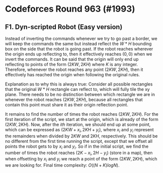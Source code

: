 # Codeforces Round 963 (#1993)

## F1. Dyn-scripted Robot (Easy version)
Instead of inverting the commands whenever we try to go past a border, we will keep the commands the same but instead reflect the $W*H$ bounding box on the side that the robot is going past. If the robot reaches wherever the origin ends up reflecting to, then it effectively reaches $(0,0)$ when we invert the commands. It can be said that the origin will only end up reflecting to points of the form $(2KW,2KH)$ where $K$ is any integer. Therefore, whenever the robot reaches any point $(2KW,2KH)$, then it effectively has reached the origin when following the original rules. 

Explanation as to why this is always true: Consider all possible rectangles that the original $W*H$ rectangle can reflect to, which will fully tile the xy plane. There needs to be no distinction between which rectangle we are in whenever the robot reaches $(2KW,2KH)$, because all rectangles that contain this point must share it as their origin reflection point.

It remains to find the number of times the robot reaches $(2KW,2KH)$. For the first iteration of the script, we start at the origin, which is already of the form $(2KW,2KH)$. Now, after the $ith$ iteration, we should end up at some point, which can be expressed as $(2KW+x_i,2KH+y_i)$, where $x_i$ and $y_i$ represent the remainders when divided by $2KW$ and $2KH$, respectively. This should be no different from the first time running the script, except that we offset all points the robot gets to by $x_i$ and $y_i$. So if in the initial script, we find the number of times the robot reaches $(2K-x_i,2H-y_i)$ (store in a map), then when offsetting by $x_i$ and $y_i$ we reach a point of the form $(2KW,2KH)$, which we are looking for. Final time complexity: $O((N+K)logN)$.